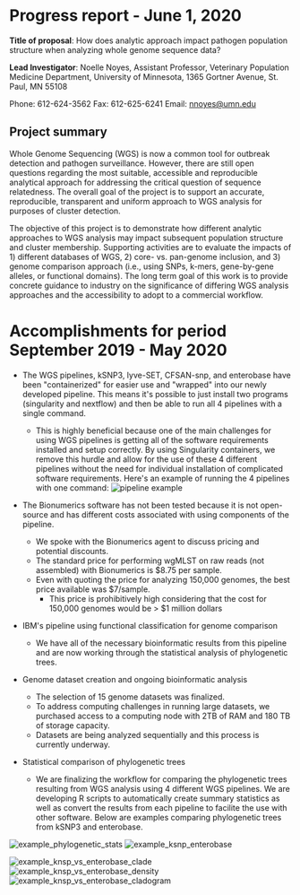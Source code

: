 # Progress report - June 1, 2020

**Title of proposal**: How does analytic approach impact pathogen population structure when analyzing whole genome sequence data?

**Lead Investigator**:
Noelle Noyes, Assistant Professor, Veterinary Population Medicine Department, University of
Minnesota, 1365 Gortner Avenue, St. Paul, MN 55108

Phone: 612-624-3562
Fax: 612-625-6241 Email: nnoyes@umn.edu

## Project summary
Whole Genome Sequencing (WGS) is now a common tool for outbreak detection and pathogen surveillance. However, there are still open questions regarding the most suitable, accessible and reproducible analytical approach for addressing the critical question of sequence relatedness. The overall goal of the project is to support an accurate, reproducible, transparent and uniform approach to WGS analysis for purposes of cluster detection. 

The objective of this project is to demonstrate how different analytic approaches to WGS analysis may impact subsequent population structure and cluster membership. Supporting activities are to evaluate the impacts of 1) different databases of WGS, 2) core- vs. pan-genome inclusion, and 3) genome comparison approach (i.e., using SNPs, k-mers, gene-by-gene alleles, or functional domains). The long term goal of this work is to provide concrete guidance to industry on the significance of differing WGS analysis approaches and the accessibility to adopt to a commercial workflow.

# Accomplishments for period September 2019 - May 2020

* The WGS pipelines, kSNP3, lyve-SET, CFSAN-snp, and enterobase have been "containerized" for easier use and "wrapped" into our newly developed pipeline. This means it's possible to just install two programs (singularity and nextflow) and then be able to run all 4 pipelines with a single command.
  * This is highly beneficial because one of the main challenges for using WGS pipelines is getting all of the software requirements installed and setup correctly. By using Singularity containers, we remove this hurdle and allow for the use of these 4 different pipelines without the need for individual installation of complicated software requirements. Here's an example of running the 4 pipelines with one command:
![pipeline example](https://github.com/TheNoyesLab/WGS_SNP_pipelines/blob/master/docs/Misc_files/run_WGS_pipeline_image.png)
  
* The Bionumerics software has not been tested because it is not open-source and has different costs associated with using components of the pipeline.
  * We spoke with the Bionumerics agent to discuss pricing and potential discounts.
  * The standard price for performing wgMLST on raw reads (not assembled) with Bionumerics is $8.75 per sample.
  * Even with quoting the price for analyzing 150,000 genomes, the best price available was $7/sample.
    * This price is prohibitively high considering that the cost for 150,000 genomes would be > $1 million dollars
* IBM's pipeline using functional classification for genome comparison
  * We have all of the necessary bioinformatic results from this pipeline and are now working through the statistical analysis of phylogenetic trees. 
* Genome dataset creation and ongoing bioinformatic analysis
  * The selection of 15 genome datasets was finalized.
  * To address computing challenges in running large datasets, we purchased access to a computing node with 2TB of RAM and 180 TB of storage capacity.
  * Datasets are being analyzed sequentially and this process is currently underway.
* Statistical comparison of phylogenetic trees
  * We are finalizing the workflow for comparing the phylogenetic trees resulting from WGS analysis using 4 different WGS pipelines. We are developing R scripts to automatically create summary statistics as well as convert the results from each pipeline to facilite the use with other software. Below are examples comparing phylogenetic trees from kSNP3 and enterobase.

![example_phylogenetic_stats](https://github.com/TheNoyesLab/WGS_SNP_pipelines/blob/master/docs/Misc_files/example_phylogenetic_comparisons.png)
![example_ksnp_enterobase](https://github.com/TheNoyesLab/WGS_SNP_pipelines/blob/master/docs/Misc_files/example_ksnp_vs_enterobase.png)

![example_knsp_vs_enterobase_clade](https://github.com/TheNoyesLab/WGS_SNP_pipelines/blob/master/docs/Misc_files/example_knsp_vs_enterobase_clade.png)
![example_knsp_vs_enterobase_density](https://github.com/TheNoyesLab/WGS_SNP_pipelines/blob/master/docs/Misc_files/example_knsp_vs_enterobase_density_tree.png)
![example_knsp_vs_enterobase_cladogram](https://github.com/TheNoyesLab/WGS_SNP_pipelines/blob/master/docs/Misc_files/example_knsp_vs_enterobase_cladogram.png)


